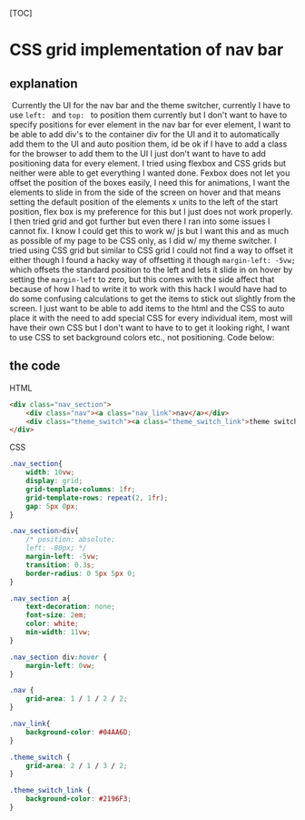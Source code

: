 [TOC]

# CSS grid implementation of nav bar

## explanation

​	Currently the UI for the nav bar and the theme switcher, currently I have to use `left: `  and `top: ` to position them currently but I don't want to have to specify positions for ever element in the nav bar for ever element, I want to be able to add div's to the container div for the UI and it to automatically add them to the UI and auto position them, id be ok if I have to add a class for the browser to add them to the UI I just don't want to have to add positioning data for every element. I tried using flexbox and CSS grids but neither were able to get everything I wanted done. Fexbox does not let you offset the position of the boxes easily, I need this for animations, I want the elements to slide in from the side of the screen on hover and that means setting the default position of the elements x units to the left of the start position, flex box is my preference for this but I just does not work properly. I then tried grid and got further but even there I ran into some issues I cannot fix. I know I could get this to work w/ js but I want this and as much as possible of my page to be CSS only, as I did w/ my theme switcher. I tried using CSS grid but similar to CSS grid I could not find a way to offset it either though I found a hacky way of offsetting it though `margin-left: -5vw;` which offsets the standard position to the left and lets it slide in on hover by setting the `margin-left` to zero, but this comes with the side affect that because of how I had to write it to work with this hack I would have had to do some confusing calculations to get the items to stick out slightly from the screen. I just want to be able to add items to the html and the CSS to auto place it with the need to add special CSS for every individual item, most will have their own CSS but I don't want to have to to get it looking right, I want to use CSS to set background colors etc., not positioning. Code below:

## the code

HTML

```html
<div class="nav_section">
    <div class="nav"><a class="nav_link">nav</a></div>
    <div class="theme_switch"><a class="theme_switch_link">theme switch</a></div>
</div>
```

CSS

```css
.nav_section{
    width: 10vw;
    display: grid;
    grid-template-columns: 1fr;
    grid-template-rows: repeat(2, 1fr);
    gap: 5px 0px;
}

.nav_section>div{
    /* position: absolute;
    left: -80px; */
    margin-left: -5vw;
    transition: 0.3s;
    border-radius: 0 5px 5px 0;
}

.nav_section a{
    text-decoration: none;
    font-size: 2em;
    color: white;
    min-width: 11vw;
}

.nav_section div:hover {
    margin-left: 0vw;
}

.nav {
    grid-area: 1 / 1 / 2 / 2;
}

.nav_link{
    background-color: #04AA6D;
}

.theme_switch {
    grid-area: 2 / 1 / 3 / 2;
}

.theme_switch_link {
    background-color: #2196F3;
}
```

